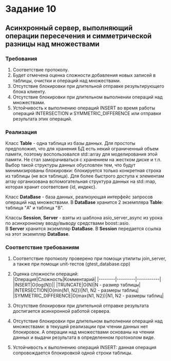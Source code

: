 # Задание 10
## Асинхронный сервер, выполняющий операции пересечения и симметрической разницы над множествами  
### Требования  
1) Соответствие протоколу.  
2) Будет отмечена оценка сложности добавления новых записей в таблицы, очистки и операций над множествами.   
3) Отсутствие блокировки при длительной отправке результирующего блока клиенту.  
4) Отсутствие блокировки при длительном выполнении операций над множествами.  
5) Устойчивость к выполнению операций INSERT во время работы операций INTERSECTION и SYMMETRIC_DIFFERENCE или отправки результата этих операций.  

### Реализация  
  
Класс **Table** - одна таблица из базы данных. Для простоты предположил, что для хранения БД есть некий ограниченный объем памяти, 
поэтому воспользовался std::array для моделирования этой памяти. Не стал заморачиваться с хранением на жестком диске и т.п. 
Выбор такой структуры данных обусловлен тем, что будут минимизированы блокировки: блокируется только конкретная строка из таблицы (не вся таблица). 
Для более быстрого доступа к элементам  array организована вспомогательная структура данных на std::map, которая хранит соответсвие {id, индекс}. 
  
Класс **DataBase** - база данных, реализующая интерфейс запросов операций над множествами. 
В **DataBase** хранится 2 экземпляра **Table**: таблица "A" и таблица "B".  
  
Классы **Session**, **Server** - взяты из шаблона asio_server_async из урока по асинхронному вводу/выводу средствами boost::asio.  
В **Server** хранится экземпляр **DataBase**. В **Session** передается ссылка на этот экземпляр **DataBase**.  

### Соответствие требованиям  

1) Соответствие протоколу проверено при помощи утилиты join_server, а также при помощи unit-тестов (gtest_database.cpp)  
  
2) Оценка сложности операций:  
|Операция|Сложность|Комментарий|
|--------|---------|-----------|
|INSERT|O(log(N))||
|TRUNCATE|O(N)|N - размер таблицы|
|INTERSECTION|O(min{N1, N2})|N1, N2 - размеры таблиц|
|SYMMETRIC_DIFFERENCE|O(max{N1, N2})|N1, N2 - размеры таблиц|  
  
3) Отсутствие блокировки при длительной отправке результата достигается асинхронной работой сервера.  

4) Отсутствие блокировки при длительном выполнении операций над множествами: в текущей реализации при чтении данных нет блокировок. 
А операции над множествами основаны на чтении данных и выдачи результата в определенном протоколом виде.  
  
5) Устойчивость к выполнению операций INSERT: данная операция сопровождается блокировкой одной строки таблицы.  
